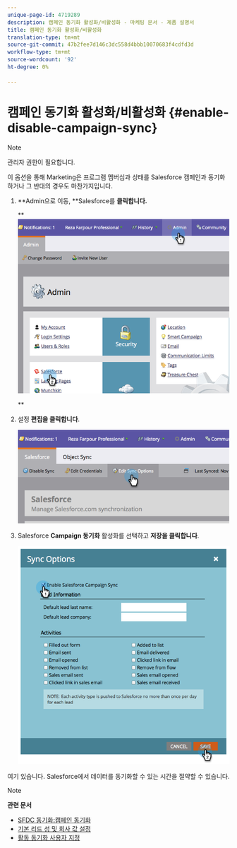 ```yaml
---
unique-page-id: 4719289
description: 캠페인 동기화 활성화/비활성화 - 마케팅 문서 - 제품 설명서
title: 캠페인 동기화 활성화/비활성화
translation-type: tm+mt
source-git-commit: 47b2fee7d146c3dc558d4bbb10070683f4cdfd3d
workflow-type: tm+mt
source-wordcount: '92'
ht-degree: 0%

---
```



# 캠페인 동기화 활성화/비활성화 {#enable-disable-campaign-sync}

>[!NOTE]
>
>관리자 권한이 필요합니다.

이 옵션을 통해 Marketing은 프로그램 멤버십과 상태를 Salesforce 캠페인과 동기화하거나 그 반대의 경우도 마찬가지입니다.

1. **Admin으로 이동, **Salesforce를 **클릭합니다.**

   ** ![](assets/image2014-12-9-13-3a36-3a49.png)

   **

1. 설정 **편집을 클릭합니다**.

   ![](assets/image2014-12-9-13-3a37-3a0.png)

1. Salesforce **Campaign 동기화** 활성화를 선택하고 **저장을 클릭합니다**.

   ![](assets/image2014-12-9-13-3a37-3a8.png)

여기 있습니다. Salesforce에서 데이터를 동기화할 수 있는 시간을 절약할 수 있습니다.

>[!NOTE]
>
>**관련 문서**
>
>* [SFDC 동기화:캠페인 동기화](../../../../../product-docs/crm-sync/salesforce-sync/sfdc-sync-details/sfdc-sync-campaign-sync.md)
>* [기본 리드 성 및 회사 값 설정](set-default-person-last-name-and-company-name.md)
>* [활동 동기화 사용자 지정](customize-activities-sync.md)

>



